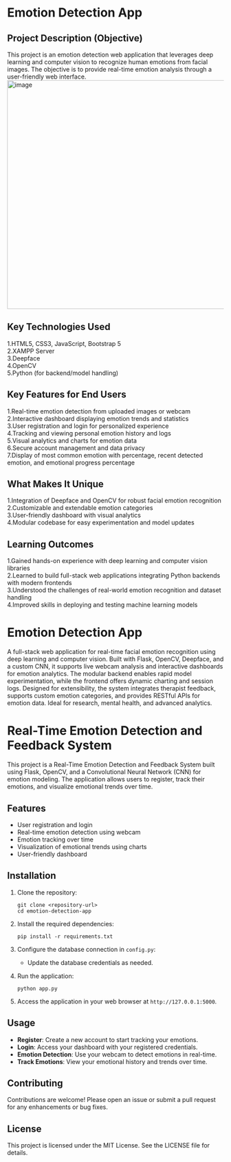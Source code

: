 # Emotion Detection App

## Project Description (Objective)
This project is an emotion detection web application that leverages deep learning and computer vision to recognize human emotions from facial images. The objective is to provide real-time emotion analysis through a user-friendly web interface.
<img width="1116" height="531" alt="image" src="https://github.com/user-attachments/assets/878c2c6c-731f-415d-9429-80acc2fa5fc5" />
## Key Technologies Used
1.HTML5, CSS3, JavaScript, Bootstrap 5  
2.XAMPP Server  
3.Deepface  
4.OpenCV  
5.Python (for backend/model handling)

## Key Features for End Users
1.Real-time emotion detection from uploaded images or webcam  
2.Interactive dashboard displaying emotion trends and statistics  
3.User registration and login for personalized experience  
4.Tracking and viewing personal emotion history and logs  
5.Visual analytics and charts for emotion data  
6.Secure account management and data privacy  
7.Display of most common emotion with percentage, recent detected emotion, and emotional progress percentage

## What Makes It Unique
1.Integration of Deepface and OpenCV for robust facial emotion recognition  
2.Customizable and extendable emotion categories  
3.User-friendly dashboard with visual analytics  
4.Modular codebase for easy experimentation and model updates

## Learning Outcomes
1.Gained hands-on experience with deep learning and computer vision libraries  
2.Learned to build full-stack web applications integrating Python backends with modern frontends  
3.Understood the challenges of real-world emotion recognition and dataset handling  
4.Improved skills in deploying and testing machine learning models


# Emotion Detection App

A full-stack web application for real-time facial emotion recognition using deep learning and computer vision. Built with Flask, OpenCV, Deepface, and a custom CNN, it supports live webcam analysis and interactive dashboards for emotion analytics. The modular backend enables rapid model experimentation, while the frontend offers dynamic charting and session logs. Designed for extensibility, the system integrates therapist feedback, supports custom emotion categories, and provides RESTful APIs for emotion data. Ideal for research, mental health, and advanced analytics.

# Real-Time Emotion Detection and Feedback System

This project is a Real-Time Emotion Detection and Feedback System built using Flask, OpenCV, and a Convolutional Neural Network (CNN) for emotion modeling. The application allows users to register, track their emotions, and visualize emotional trends over time.

## Features

- User registration and login
- Real-time emotion detection using webcam
- Emotion tracking over time
- Visualization of emotional trends using charts
- User-friendly dashboard

## Installation

1. Clone the repository:
	```
	git clone <repository-url>
	cd emotion-detection-app
	```

2. Install the required dependencies:
	```
	pip install -r requirements.txt
	```

3. Configure the database connection in `config.py`:
	- Update the database credentials as needed.

4. Run the application:
	```
	python app.py
	```

5. Access the application in your web browser at `http://127.0.0.1:5000`.

## Usage

- **Register**: Create a new account to start tracking your emotions.
- **Login**: Access your dashboard with your registered credentials.
- **Emotion Detection**: Use your webcam to detect emotions in real-time.
- **Track Emotions**: View your emotional history and trends over time.

## Contributing

Contributions are welcome! Please open an issue or submit a pull request for any enhancements or bug fixes.

## License

This project is licensed under the MIT License. See the LICENSE file for details.



